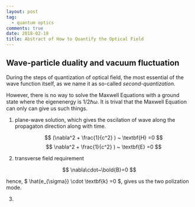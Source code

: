 ```yaml
---
layout: post
tag: 
  - quantum optics
comments: true
date: 2018-02-18
title: Abstract of How to Quantify the Optical Field
---
```


## Wave-particle duality and vacuum fluctuation

During the steps of quantization of optical field, the most essential of the wave function itself, as we name it as so-called *second-quantization*.

However, there is no way to solve the Maxwell Equations with a ground state where the eigenenergy is ${1/2}\hbar\omega$. It is trival that the Maxwell Equation can only can give us such things.

1. plane-wave solution, which gives the oscilation of wave along the propagaton direction along with time.
    
    $$ (\nabla^2 + \frac{1}{c^2} ) ~ \textbf{H} =0 $$
    $$ \nabla^2 + \frac{1}{c^2} ) ~ \textbf{E} =0 $$


2. transverse field requirement

$$ \nabla\cdot~\bold{B}=0 $$

hence, $ \hat{e_{\sigma}} \cdot \textbf{k} =0 $, gives us the two polization mode.

3. 